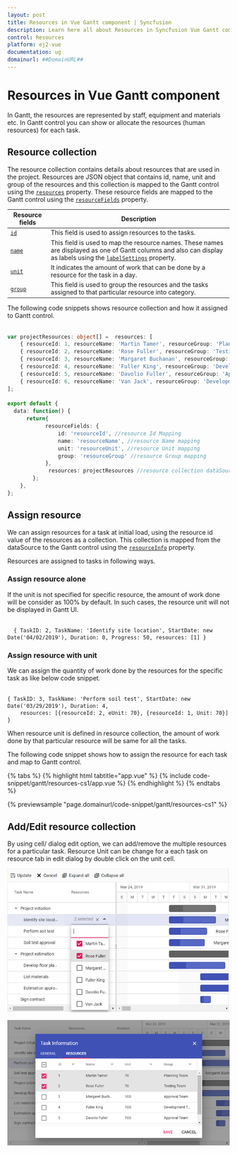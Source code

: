 ```yaml
---
layout: post
title: Resources in Vue Gantt component | Syncfusion
description: Learn here all about Resources in Syncfusion Vue Gantt component of Syncfusion Essential JS 2 and more.
control: Resources 
platform: ej2-vue
documentation: ug
domainurl: ##DomainURL##
---
```


# Resources in Vue Gantt component

In Gantt, the resources are represented by staff, equipment and materials etc. In Gantt control you can show or allocate the resources (human resources) for each task.

## Resource collection

The resource collection contains details about resources that are used in the project. Resources are JSON object that contains id, name, unit and group of the resources and this collection is mapped to the Gantt control using the [`resources`](https://ej2.syncfusion.com/vue/documentation/api/gantt/#resources) property. These resource fields are mapped to the Gantt control using the [`resourceFields`](https://ej2.syncfusion.com/vue/documentation/api/gantt/#resourceFields) property.

Resource fields | Description
-----|-----
[`id`](https://ej2.syncfusion.com/vue/documentation/api/gantt/resourceFields/#id) | This field is used to assign resources to the tasks.
[`name`](https://ej2.syncfusion.com/vue/documentation/api/gantt/resourceFields/#name) | This field is used to map the resource names. These names are displayed as one of Gantt columns and also can display as labels using the [`labelSettings`](https://ej2.syncfusion.com/vue/documentation/api/gantt/labelSettings) property.
[`unit`](https://ej2.syncfusion.com/vue/documentation/api/gantt/resourceFields/#unit) | It indicates the amount of work that can be done by a resource for the task in a day.
[`group`](https://ej2.syncfusion.com/vue/documentation/api/gantt/resourceFields/#group) | This field is used to group the resources and the tasks assigned to that particular resource into category.

The following code snippets shows resource collection and how it assigned to Gantt control.

```ts

var projectResources: object[] =  resources: [
    { resourceId: 1, resourceName: 'Martin Tamer', resourceGroup: 'Planning Team', resourceUnit: 50},
    { resourceId: 2, resourceName: 'Rose Fuller', resourceGroup: 'Testing Team', resourceUnit: 70 },
    { resourceId: 3, resourceName: 'Margaret Buchanan', resourceGroup: 'Approval Team' },
    { resourceId: 4, resourceName: 'Fuller King', resourceGroup: 'Development Team' },
    { resourceId: 5, resourceName: 'Davolio Fuller', resourceGroup: 'Approval Team' },
    { resourceId: 6, resourceName: 'Van Jack', resourceGroup: 'Development Team', resourceUnit: 40 },
];

export default {
  data: function() {
      return{
            resourceFields: {
                id: 'resourceId', //resource Id Mapping
                name: 'resourceName', //resource Name mapping
                unit: 'resourceUnit', //resource Unit mapping
                group: 'resourceGroup' //resource Group mapping
            },
             resources: projectResources //resource collection dataSource
        };
    },
};  

```

## Assign resource

We can assign resources for a task at initial load, using the resource id value of the resources as a collection. This collection is mapped from the dataSource to the Gantt control using the [`resourceInfo`](https://ej2.syncfusion.com/vue/documentation/api/gantt/taskFields/#resourceinfo) property.

Resources are assigned to tasks in following ways.

### Assign resource alone

If the unit is not specified for specific resource, the amount of work done will be consider as 100% by default. In such cases, the resource unit will not be displayed in Gantt UI.

```

  { TaskID: 2, TaskName: 'Identify site location', StartDate: new Date('04/02/2019'), Duration: 0, Progress: 50, resources: [1] }

```



### Assign resource with unit

We can assign the quantity of work done by the resources for the specific task as like below code snippet.

```

{ TaskID: 3, TaskName: 'Perform soil test', StartDate: new Date('03/29/2019'), Duration: 4,
    resources: [{resourceId: 2, eUnit: 70}, {resourceId: 1, Unit: 70}] }

```

When resource unit is defined in resource collection, the amount of work done by that particular resource will be same for all the tasks.

The following code snippet shows how to assign the resource for each task and map to Gantt control.

{% tabs %}
{% highlight html tabtitle="app.vue" %}
{% include code-snippet/gantt/resources-cs1/app.vue %}
{% endhighlight %}
{% endtabs %}
        
{% previewsample "page.domainurl/code-snippet/gantt/resources-cs1" %}

## Add/Edit resource collection

By using cell/ dialog edit option, we can add/remove the multiple resources for a particular task. Resource Unit can be change for a each task on resource tab in edit dialog by double click on the unit cell.

![Cell Edit](images/cellEdit-resource.png)

![Dialog Edit](images/dialogedit-resource.png)